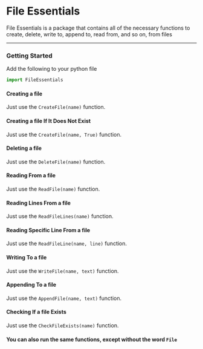 # File Essentials

File Essentials is a package that contains
all of the necessary functions to create, delete,
write to, append to, read from, and so on, from files

---

### Getting Started
Add the following to your python file
```python
import FileEssentials
```

#### Creating a file
Just use the `CreateFile(name)` function.

#### Creating a file If It Does Not Exist
Just use the `CreateFile(name, True)` function.

#### Deleting a file
Just use the `DeleteFile(name)` function.

#### Reading From a file
Just use the `ReadFile(name)` function.

#### Reading Lines From a file
Just use the `ReadFileLines(name)` function.

#### Reading Specific Line From a file
Just use the `ReadFileLine(name, line)` function.

#### Writing To a file
Just use the `WriteFile(name, text)` function.

#### Appending To a file
Just use the `AppendFile(name, text)` function.

#### Checking If a file Exists
Just use the `CheckFileExists(name)` function.

#### You can also run the same functions, except without the word `File`